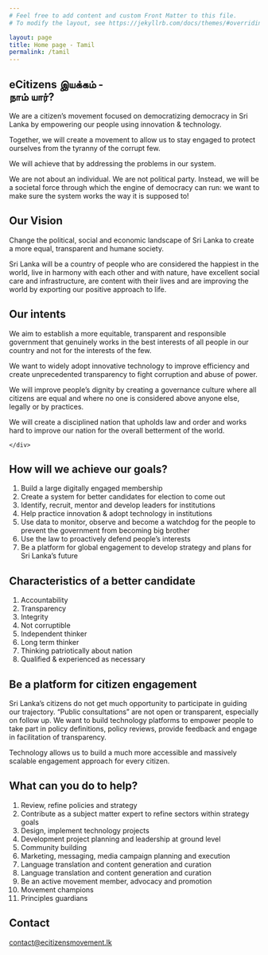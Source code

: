 ```yaml
---
# Feel free to add content and custom Front Matter to this file.
# To modify the layout, see https://jekyllrb.com/docs/themes/#overriding-theme-defaults

layout: page
title: Home page - Tamil
permalink: /tamil
---
```


<!-- Slider Start -->
<section id="slider">
  <div class="container">
    <div class="row">
      <div class="col-md-12">
        <div class="block">
          <h1 class="animated fadeInUp">eCitizens இயக்கம் - <br>
நாம் யார்?</h1>
          <p class="animated fadeInUp">We are a citizen’s movement focused on democratizing democracy in Sri Lanka by empowering our people using innovation & technology. </p>

  <p class="animated fadeInUp">Together, we will create a movement to allow us to stay engaged to protect ourselves from the tyranny of the corrupt few.</p>

<p class="animated fadeInUp smalltext">We will achieve that by addressing the problems in our system.</p>

<p class="animated fadeInUp smalltext">We are not about an individual. We are not political party. Instead, we will be a societal force through which the engine of democracy can run: we want to make sure the system works the way it is  supposed to!</p>
        </div>
      </div>
    </div>
  </div>
</section>
<!-- Wrapper Start -->
<section id="intro">
  <div class="container">
    <div class="row">
      <div class="col-md-12 col-sm-12">
        <div class="block">
          <div class="section-title">
            <h2>Our Vision</h2>
            <p>Change the political, social and economic landscape of Sri Lanka to create a more equal, transparent and humane society.
            </p>
          </div>
            
<p>Sri Lanka will be a country of people who are considered the happiest in the world, live in harmony with each other and with nature, have excellent social care and infrastructure, are content with their lives and are improving the world by exporting our positive approach to life.</p>
        </div>
      </div><!-- .col-md-7 close -->
      <!-- <div class="col-md-5 col-sm-12">
        <div class="block">
          <img src="img/wrapper-img.png" alt="Img">
        </div>
      </div> -->
      <!-- .col-md-5 close -->
    </div>
  </div>
</section>


<section id="feature" class="cGray">
<div class="container">
  <div class="row">
    <div class="col-md-12">
      <h2>Our intents </h2>
      <p>We aim to establish a more equitable, transparent and responsible government that genuinely works in the best interests of all people in our country and not for the interests of the few.</p>


<p>We want to widely adopt innovative technology to improve efficiency and create unprecedented transparency to fight corruption and abuse of power.</p>


<p>We will improve people’s dignity by creating a governance culture where all citizens are equal and where no one is considered above anyone else, legally or by practices.</p>


<p>We will create a disciplined nation that upholds law and order and works hard to improve our nation for the overall betterment of the world.</p>

    </div>
  </div>
</div>
</section>



<section id="feature">
<div class="container">
  <div class="row">
    <div class="col-md-12">
      <h2>How will we achieve our goals?</h2>
<ol>
<li>Build a large digitally engaged membership</li>
<li>Create a system for better candidates for election to come out</li>
<li>Identify, recruit, mentor and develop leaders for institutions</li>
<li>Help practice innovation & adopt technology in institutions</li>
<li>Use data to monitor, observe and become a watchdog for the people to prevent the government from becoming big brother</li>
<li>Use the law to proactively defend people’s interests</li>
<li>Be a platform for global engagement to develop strategy and plans for Sri Lanka’s future</li>
</ol>
</div>
  </div>
</div>
</section>




<section id="feature" class="cGray">
<div class="container">
  <div class="row">
    <div class="col-md-12">
      <h2>Characteristics of a better candidate</h2>
<ol>
<li>Accountability</li>
<li>Transparency</li>
<li>Integrity</li>
<li>Not corruptible</li>
<li>Independent thinker</li>
<li>Long term thinker</li>
<li>Thinking patriotically about nation</li>
<li>Qualified & experienced as necessary</li>

</ol>
</div>
  </div>
</div>
</section>


<section id="feature">
<div class="container">
  <div class="row">
    <div class="col-md-12">
      <h2>Be a platform for citizen engagement</h2>
<p>Sri Lanka’s citizens do not get much opportunity to participate in guiding our trajectory. “Public consultations” are not open or transparent, especially on follow up. We want to build technology platforms to empower people to take part in policy definitions, policy reviews, provide feedback and engage in facilitation of transparency.</p>  
<p>Technology allows us to build a much more accessible and massively scalable engagement approach for every citizen. </p>
</div>
  </div>
</div>
</section>



<section id="feature" class="cGray">
<div class="container">
  <div class="row">
    <div class="col-md-12">
      <h2> What can you do to help?</h2>

<ol>
<li>Review, refine policies and strategy </li>
<li>Contribute as a subject matter expert to refine sectors within strategy goals</li>
<li>Design, implement technology projects</li>
<li>Development project planning and leadership at ground level </li>
<li>Community building</li>
<li>Marketing, messaging, media campaign planning and execution </li>
<li>Language translation and content generation and curation </li>
<li>Language translation and content generation and curation </li>
<li>Be an active movement member, advocacy and promotion </li>
<li>Movement champions </li>
<li>Principles guardians</li>

</ol>


</div>
  </div>
</div>
</section>



<!-- Call to action Start -->
<section id="contact">
  <div class="container">
    <div class="row">
      <div class="col-md-12">
        <div class="block">
          <h2>Contact</h2>
 <a href="mailto:contact@ecitizensmovement.lk">contact@ecitizensmovement.lk</a>
        </div>
      </div>
    </div>
  </div>
</section>
<!-- Content Start -->
